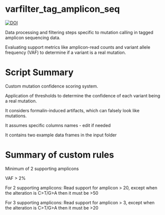 # varfilter_tag_amplicon_seq

[![DOI](https://zenodo.org/badge/DOI/10.5281/zenodo.15446855.svg)](https://doi.org/10.5281/zenodo.15446855)

Data processing and filtering steps specific to mutation calling in tagged amplicon sequencing data. 

Evaluating support metrics like amplicon-read counts and variant allele frequency (VAF) to determine if a variant is a real mutation.

# Script Summary
Custom mutation confidence scoring system. 

Application of thresholds to determine the confidence of each variant being a real mutation.

It considers formalin-induced artifacts, which can falsely look like mutations.

It assumes specific columns names - edit if needed

It contains two example data frames in the input folder

# Summary of custom rules
Minimum of 2 supporting amplicons

VAF > 2%

For 2 supporting amplicons: Read support for amplicon > 20, except when the alteration is C>T/G>A then it must be >50

For 3 supporting amplicons: Read support for amplicon > 3, except when the alteration is C>T/G>A then it must be >20
